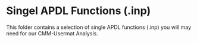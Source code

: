 # Singel APDL Functions (.inp)

This folder contains a selection of single APDL functions (.inp) you will may need for our CMM-Usermat Analysis.
